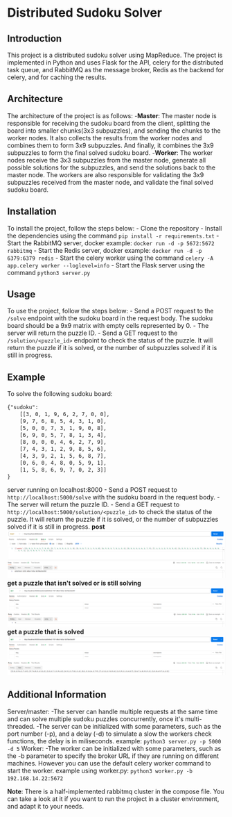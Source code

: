 # Distributed Sudoku Solver

## Introduction
This project is a distributed sudoku solver using MapReduce. The project is implemented in Python and uses Flask for the API, celery for the distributed task queue, and RabbitMQ as the message broker, Redis as the backend for celery, and for caching the results.

## Architecture
The architecture of the project is as follows:
    -**Master**: The master node is responsible for receiving the sudoku board from the client, splitting the board into smaller chunks(3x3 subpuzzles), and sending the chunks to the worker nodes. It also collects the results from the worker nodes and combines them to form 3x9 subpuzzles. And finally, it combines the 3x9 subpuzzles to form the final solved sudoku board.
    -**Worker**: The worker nodes receive the 3x3 subpuzzles from the master node, generate all possible solutions for the subpuzzles, and send the solutions back to the master node. The workers are also responsible for validating the 3x9 subpuzzles received from the master node, and validate the final solved sudoku board.

## Installation
To install the project, follow the steps below:
    - Clone the repository
    - Install the dependencies using the command `pip install -r requirements.txt`
    - Start the RabbitMQ server, docker example: `docker run -d -p 5672:5672 rabbitmq`
    - Start the Redis server, docker example: `docker run -d -p 6379:6379 redis`
    - Start the celery worker using the command `celery -A app.celery worker --loglevel=info`
    - Start the Flask server using the command `python3 server.py`

## Usage
To use the project, follow the steps below:
    - Send a POST request to the `/solve` endpoint with the sudoku board in the request body. The sudoku board should be a 9x9 matrix with empty cells represented by 0.
    - The server will return the puzzle ID.
    - Send a GET request to the `/solution/<puzzle_id>` endpoint to check the status of the puzzle. It will return the puzzle if it is solved, or the number of subpuzzles solved if it is still in progress.

## Example
To solve the following sudoku board:
```
{"sudoku": 
    [[3, 0, 1, 9, 6, 2, 7, 0, 0], 
    [9, 7, 6, 8, 5, 4, 3, 1, 0], 
    [5, 0, 0, 7, 3, 1, 9, 0, 8], 
    [6, 9, 0, 5, 7, 8, 1, 3, 4], 
    [8, 0, 0, 0, 4, 6, 2, 7, 9], 
    [7, 4, 3, 1, 2, 9, 8, 5, 6], 
    [4, 3, 9, 2, 1, 5, 6, 8, 7], 
    [0, 6, 0, 4, 8, 0, 5, 9, 1], 
    [1, 5, 8, 6, 9, 7, 0, 2, 3]]
}
```
server running on localhost:8000
    - Send a POST request to `http://localhost:5000/solve` with the sudoku board in the request body.
    - The server will return the puzzle ID.
    - Send a GET request to `http://localhost:5000/solution/<puzzle_id>` to check the status of the puzzle. It will return the puzzle if it is solved, or the number of subpuzzles solved if it is still in progress.
    **post**
    ![Post request](./readme/postsolve.png)
    **get a puzzle that isn't solved or is still solving**
    ![Get unsolved request](./readme/getnotsolved.png)
    **get a puzzle that is solved**
    ![Get solved request](./readme/getsolved.png)
## Additional Information
Server/master:
    -The server can handle multiple requests at the same time and can solve multiple sudoku puzzles concurrently, once it's multi-threaded.
    -The server can be initialized with some parameters, such as the port number (-p), and a delay (-d) to simulate a slow the workers check functions, the delay is in miliseconds.
    example: `python3 server.py -p 5000 -d 5` 
Worker:
    -The worker can be initialized with some parameters, such as the -b parameter to specify the broker URL if they are running on different machines. However you can use the default celery worker command to start the worker.
    example using worker.py: `python3 worker.py -b 192.168.14.22:5672`

**Note**: There is a half-implemented rabbitmq cluster in the compose file. You can take a look at it if you want to run the project in a cluster environment, and adapt it to your needs.